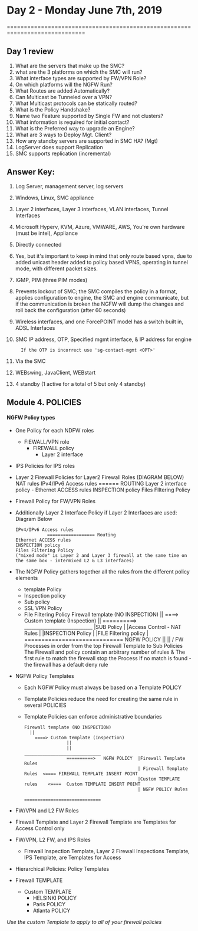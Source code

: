 # Day 2 - Monday June 7th, 2019
=============================================================================
## Day 1 review
1. What are the servers that make up the SMC?
2. what are the 3 platforms on which the SMC will run?
3. What interface types are supported by FW/VPN Role?
4. On which platforms will the NGFW Run?
5. What Routes are added Automatically?
6. Can Multicast be Tunneled over a VPN?
7. What Multicast protocols can be statically routed?
8. What is the Policy Handshake?
9. Name two Feature supported by Single FW and not clusters?
10. What information is required for initial contact?
11. What is the Preferred way to upgrade an Engine?
12. What are 3 ways to Deploy Mgt. Client?
13. How any standby servers are supported in SMC HA? (Mgt)
15. LogServer does support Replication
16. SMC supports replication (incremental)


## Answer Key:

1. Log Server, management server, log servers
2. Windows, Linux, SMC appliance
3. Layer 2 interfaces, Layer 3 interfaces, VLAN interfaces,
Tunnel Interfaces
4. Microsoft Hyperv, KVM, Azure, VMWARE, AWS, You're own hardware (must be intel), Appliance
5. Directly connected
6. Yes, but it's important to keep in mind that only route based vpns, due to added unicast header added to policy based VPNS, operating in tunnel mode, with different packet sizes.
7. IGMP, PIM (three PIM modes)
8. Prevents lockout of SMC; the SMC compiles the policy in a format, applies configuration to engine, the SMC and engine communicate, but if the communication is broken the NGFW will dump the changes and roll back the configuration (after 60 seconds)
9.  Wireless interfaces, and one ForcePOINT model has a switch built in, ADSL Interfaces
10. SMC IP address, OTP, Specified mgmt interface, & IP address for engine

          If the OTP is incorrect use 'sg-contact-mgmt <OPT>'
11. Via the SMC
12. WEBswing, JavaClient, WEBstart
13. 4 standby (1 active for a total of 5 but only 4 standby)


## Module 4. POLICIES

#### NGFW Policy types
 - One Policy for each NDFW roles
    - FIEWALL/VPN role
      - FIREWALL policy
        - Layer 2 interface
 - IPS Policies for IPS roles
 - Layer 2 Firewall Policies for Layer2 Firewall Roles (DIAGRAM BELOW)
          NAT rules
          IPv4/IPv6 Access rules
                                                    ====== ROUTING
          Layer 2 interface policy - Ethernet ACCESS rules
          INSPECTION policy
          Files FIltering Policy

- Firewall Policy for FW/VPN Roles
- Additionally Layer 2 Interface Policy if Layer 2 Interfaces are used: Diagram Below

      IPv4/IPv6 Access rules
                  ================== Routing
      Ethernet ACCESS rules
      INSPECTION policy
      Files Filtering Policy
      ("mixed mode" is Layer 2 and Layer 3 firewall at the same time on the same box - intermixed L2 & L3 interfaces)
- The NGFW Policy gathers together all the rules from the different policy elements
  - template Policy
  - Inspection policy
  - Sub policy  
  - SSL VPN Policy
  - File Filtering Policy
        Firewall template (NO INSPECTION)
        ||
        ====> Custom template (Inspection)
                ||
                ==========> _____________________________
                            |SUB Policy                   |
                            |Access Control - NAT Rules   |
                            |INSPECTION Policy            |
                            |FILE Filtering policy        |
                            =============================
                                      NGFW POLICY
                                          ||
                                          ||
                                          \/
                                          FW
        Processes in order from the top Firewall Template to Sub Policies
        The Firewall and policy contain an arbitrary number of rules &
        The first rule to match the firewall stop the Process
        If no match is found - the firewall has a default deny rule

- NGFW Policy Templates
  - Each NGFW Policy must always be based on a Template POLICY
  - Template Policies reduce the need for creating the same rule in several POLICIES
  - Template Policies can enforce administrative boundaries

        Firewall template (NO INSPECTION)
          ||
            ====> Custom template (Inspection)
                        ||
                        ||                          _____________________________
                        ==========>   NGFW POLICY  |Firewall Template Rules
                                                   | Firewall Template Rules  <==== FIREWALL TEMPLATE INSERT POINT
                                                   |Custom TEMPLATE rules    <====  Custom TEMPLATE INSERT POINT
                                                   | NGFW POLICY Rules
                                                   =============================
- FW/VPN and L2 FW Roles
 - Firewall Template and Layer 2 Firewall Template are Templates for Access Control only
- FW/VPN, L2 FW, and IPS Roles
  - Firewall Inspection Template, Layer 2 Firewall Inspections Template, IPS Template, are Templates for Access

- Hierarchical Policies: Policy Templates
 - Firewall TEMPLATE
   - Custom TEMPLATE
      - HELSINKI POLICY
      - Paris POLICY
      - Atlanta POLICY

*Use the custom Template to apply to all of your firewall policies*

